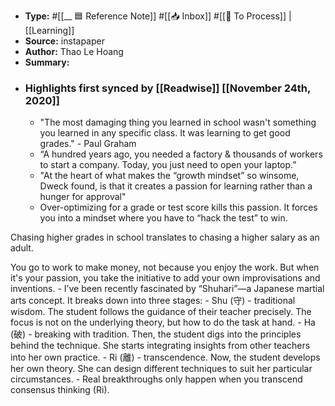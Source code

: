 - **Type:** #[[__ 🟦  Reference Note]] #[[📥 Inbox]] #[[📝 To Process]] | [[Learning]]
- **Source:**  instapaper
- **Author:** Thao Le Hoang
- **Summary:**
- ### Highlights first synced by [[Readwise]] [[November 24th, 2020]]
    - "The most damaging thing you learned in school wasn't something you learned in any specific class. It was learning to get good grades." - Paul Graham 
    - “A hundred years ago, you needed a factory & thousands of workers to start a company. Today, you just need to open your laptop.” 
    - "At the heart of what makes the “growth mindset” so winsome, Dweck found, is that it creates a passion for learning rather than a hunger for approval" 
    - Over-optimizing for a grade or test score kills this passion. It forces you into a mindset where you have to “hack the test” to win.

Chasing higher grades in school translates to chasing a higher salary as an adult.

You go to work to make money, not because you enjoy the work. But when it's your passion, you take the initiative to add your own improvisations and inventions. 
    - I’ve been recently fascinated by “Shuhari”—a Japanese martial arts concept. It breaks down into three stages: 
    - Shu (守) - traditional wisdom. The student follows the guidance of their teacher precisely. The focus is not on the underlying theory, but how to do the task at hand. 
    - Ha (破) - breaking with tradition. Then, the student digs into the principles behind the technique. She starts integrating insights from other teachers into her own practice. 
    - Ri (離) - transcendence. Now, the student develops her own theory. She can design different techniques to suit her particular circumstances. 
    - Real breakthroughs only happen when you transcend consensus thinking (Ri). 
